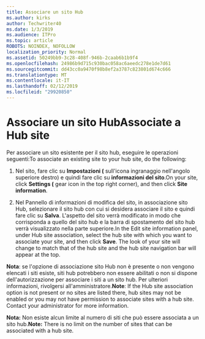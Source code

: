 ```yaml
---
title: Associare un sito Hub
ms.author: kirks
author: Techwriter40
ms.date: 1/3/2019
ms.audience: ITPro
ms.topic: article
ROBOTS: NOINDEX, NOFOLLOW
localization_priority: Normal
ms.assetid: 50249bb9-3c28-408f-946b-2caab6b1b9f4
ms.openlocfilehash: 24986b9d715c930bac058ac6aeedc278e1de7d61
ms.sourcegitcommit: dd43cc0a9470f98b8ef2a3787c823801d674c666
ms.translationtype: MT
ms.contentlocale: it-IT
ms.lasthandoff: 02/12/2019
ms.locfileid: "29920850"
---
```

# <a name="associate-a-hub-site"></a><span data-ttu-id="0e7f9-102">Associare un sito Hub</span><span class="sxs-lookup"><span data-stu-id="0e7f9-102">Associate a Hub site</span></span>

<span data-ttu-id="0e7f9-103">Per associare un sito esistente per il sito hub, eseguire le operazioni seguenti:</span><span class="sxs-lookup"><span data-stu-id="0e7f9-103">To associate an existing site to your hub site, do the following:</span></span>
  
1. <span data-ttu-id="0e7f9-104">Nel sito, fare clic su **Impostazioni (** sull'icona ingranaggio nell'angolo superiore destro) e quindi fare clic su **informazioni del sito**.</span><span class="sxs-lookup"><span data-stu-id="0e7f9-104">On your site, click **Settings (** gear icon in the top right corner), and then click **Site information**.</span></span> 
    
2. <span data-ttu-id="0e7f9-p101">Nel Pannello di informazioni di modifica del sito, in associazione sito Hub, selezionare il sito hub con cui si desidera associare il sito e quindi fare clic su **Salva**. L'aspetto del sito verrà modificato in modo che corrisponda a quello del sito hub e la barra di spostamento del sito hub verrà visualizzato nella parte superiore.</span><span class="sxs-lookup"><span data-stu-id="0e7f9-p101">In the Edit site information panel, under Hub site association, select the hub site with which you want to associate your site, and then click **Save**. The look of your site will change to match that of the hub site and the hub site navigation bar will appear at the top.</span></span> 
    
 <span data-ttu-id="0e7f9-p102">**Nota**: se l'opzione di associazione sito Hub non è presente o non vengono elencati i siti esiste, siti hub potrebbero non essere abilitati o non si dispone dell'autorizzazione per associare i siti a un sito hub. Per ulteriori informazioni, rivolgersi all'amministratore.</span><span class="sxs-lookup"><span data-stu-id="0e7f9-p102">**Note**: If the Hub site association option is not present or no sites are listed there, hub sites may not be enabled or you may not have permission to associate sites with a hub site. Contact your administrator for more information.</span></span> 
  
 <span data-ttu-id="0e7f9-109">**Nota:** Non esiste alcun limite al numero di siti che può essere associata a un sito hub.</span><span class="sxs-lookup"><span data-stu-id="0e7f9-109">**Note:** There is no limit on the number of sites that can be associated with a hub site.</span></span> 
  

